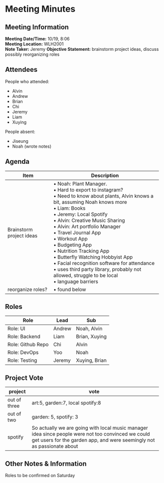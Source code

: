 # Meeting Minutes
## Meeting Information
**Meeting Date/Time:** 10/19, 8:06   
**Meeting Location:** WLH2001   
**Note Taker:** Jeremy
**Objective Statement:** brainstorm project ideas, discuss possibly reorganizing roles

## Attendees
People who attended:
- Alvin
- Andrew
- Brian
- Chi
- Jeremy
- Liam
- Xuying

People absent:
- Jiseung
- Noah (wrote notes)

## Agenda

| Item                     | Description                                                                                                                                                                                                                                                                                                                                                                                                                                                                                                                              |
|--------------------------|------------------------------------------------------------------------------------------------------------------------------------------------------------------------------------------------------------------------------------------------------------------------------------------------------------------------------------------------------------------------------------------------------------------------------------------------------------------------------------------------------------------------------------------|
 | Brainstorm project ideas | • Noah: Plant Manager. <br>• Hard to export to instagram?  <br>• Need to know about plants, Alvin knows a bit, assuming Noah knows more <br>• Liam: Books<br>• Jeremy: Local Spotify<br>• Alvin: Creative Music Sharing <br>• Alvin: Art portfolio Manager<br>• Travel Journal App<br>• Workout App<br>• Budgeting App<br>• Nutrition Tracking App<br>• Butterfly Watching Hobbyist App<br>• Facial recognition software for attendance<br>• uses third party library, probably not allowed, struggle to be local<br>• language barriers |
 | reorganize roles?        | • found below                                                                                                                                                                                                                                                                                                                                                                                                                                                                                                                            |

## Roles
| Role              | Lead   | Sub           |
|-------------------|--------|---------------|
| Role: UI          | Andrew | Noah, Alvin   |
| Role: Backend     | Liam   | Brian, Xuying |
| Role: Github Repo | Chi    | Alvin         |
| Role: DevOps      | Yoo    | Noah          |
| Role: Testing     | Jeremy | Xuying, Brian |

## Project Vote
| project      | vote                                                                                                                                                                         |
|--------------|------------------------------------------------------------------------------------------------------------------------------------------------------------------------------|
| out of three | art:5, garden:7, local spotify:8                                                                                                                                             |
| out of two   | garden: 5, spotify: 3                                                                                                                                                        |
| spotify      | So actually we are going with local music manager idea since people were not too convinced we could get users for the garden app, and were seemingly not as passionate about |


## Other Notes & Information
Roles to be confirmed on Saturday
